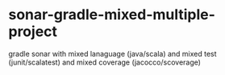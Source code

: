 # sonar-gradle-mixed-multiple-project
gradle sonar with mixed lanaguage (java/scala) and mixed test (junit/scalatest) and mixed coverage (jacocco/scoverage)

